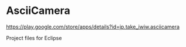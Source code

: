 # AsciiCamera

https://play.google.com/store/apps/details?id=jp.take_iwiw.asciicamera

Project files for Eclipse

